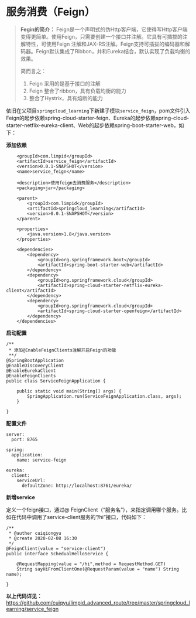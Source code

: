 # 服务消费（Feign）
> **Fegin的简介：** Feign是一个声明式的伪Http客户端，它使得写Http客户端变得更简单。使用Feign，只需要创建一个接口并注解。它具有可插拔的注解特性，可使用Feign 注解和JAX-RS注解。Feign支持可插拔的编码器和解码器。Feign默认集成了Ribbon，并和Eureka结合，默认实现了负载均衡的效果。
> 
> 简而言之：
> 1. Feign 采用的是基于接口的注解
> 2. Feign 整合了ribbon，具有负载均衡的能力
> 3. 整合了Hystrix，具有熔断的能力

依旧在父项目`springcloud_learning`下新建子模块`service_feign`，pom文件引入Feign的起步依赖spring-cloud-starter-feign、Eureka的起步依赖spring-cloud-starter-netflix-eureka-client、Web的起步依赖spring-boot-starter-web，如下：

**添加依赖**
```
    <groupId>com.limpid</groupId>
    <artifactId>service_feign</artifactId>
    <version>0.0.1-SNAPSHOT</version>
    <name>service_feign</name>

    <description>使用feign去消费服务</description>
    <packaging>jar</packaging>

    <parent>
        <groupId>com.limpid</groupId>
        <artifactId>springcloud_learning</artifactId>
        <version>0.0.1-SNAPSHOT</version>
    </parent>

    <properties>
        <java.version>1.8</java.version>
    </properties>

    <dependencies>
        <dependency>
            <groupId>org.springframework.boot</groupId>
            <artifactId>spring-boot-starter-web</artifactId>
        </dependency>
        <dependency>
            <groupId>org.springframework.cloud</groupId>
            <artifactId>spring-cloud-starter-netflix-eureka-client</artifactId>
        </dependency>
        <dependency>
            <groupId>org.springframework.cloud</groupId>
            <artifactId>spring-cloud-starter-openfeign</artifactId>
        </dependency>
    </dependencies>
```

**启动配置**

```
/**
 * 添加@EnableFeignClients注解开启Feign的功能
 **/
@SpringBootApplication
@EnableDiscoveryClient
@EnableEurekaClient
@EnableFeignClients
public class ServiceFeignApplication {

    public static void main(String[] args) {
        SpringApplication.run(ServiceFeignApplication.class, args);
    }

}
```

**配置文件**

```
server:
  port: 8765

spring:
  application:
    name: service-feign

eureka:
  client:
    serviceUrl:
      defaultZone: http://localhost:8761/eureka/
```

**新增service**

定义一个feign接口，通过@ FeignClient（“服务名”），来指定调用哪个服务。比如在代码中调用了service-client服务的“/hi”接口，代码如下：
```
/**
 * @auther cuiqiongyu
 * @create 2020-02-08 16:30
 */
@FeignClient(value = "service-client")
public interface SchedualHelloService {

    @RequestMapping(value = "/hi",method = RequestMethod.GET)
    String sayHiFromClientOne(@RequestParam(value = "name") String name);

}
```

**以上代码详见：** https://github.com/cuiqyu/limpid_advanced_route/tree/master/springcloud_learning/service_feign
